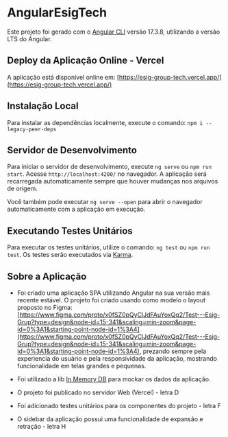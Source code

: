 # AngularEsigTech

Este projeto foi gerado com o [Angular CLI](https://github.com/angular/angular-cli) versão 17.3.8, utilizando a versão LTS do Angular.

## Deploy da Aplicação Online - Vercel

A aplicação está disponível online em: [https://esig-group-tech.vercel.app/](https://esig-group-tech.vercel.app/)

## Instalação Local

Para instalar as dependências localmente, execute o comando: `npm i --legacy-peer-deps`

## Servidor de Desenvolvimento

Para iniciar o servidor de desenvolvimento, execute `ng serve` ou `npm run start`. Acesse `http://localhost:4200/` no navegador. A aplicação será recarregada automaticamente sempre que houver mudanças nos arquivos de origem.

Você também pode executar `ng serve --open` para abrir o navegador automaticamente com a aplicação em execução.

## Executando Testes Unitários

Para executar os testes unitários, utilize o comando: `ng test` ou `npm run test`. Os testes serão executados via [Karma](https://karma-runner.github.io).

## Sobre a Aplicação

- Foi criado uma aplicação SPA utilizando Angular na sua versão mais recente estável. O projeto foi criado usando como modelo o layout proposto no Figma: [https://www.figma.com/proto/x0fSZ0pQyClJdFAuYoxQq2/Test---Esig-Grup?type=design&node-id=15-341&scaling=min-zoom&page-id=0%3A1&starting-point-node-id=1%3A4](https://www.figma.com/proto/x0fSZ0pQyClJdFAuYoxQq2/Test---Esig-Grup?type=design&node-id=15-341&scaling=min-zoom&page-id=0%3A1&starting-point-node-id=1%3A4), prezando sempre pela experiencia do usuário e pela responsividade da aplicação, mostrando funcionalidade em telas grandes e pequenas.

- Foi utilizado a lib [In Memory DB](https://github.com/angular/in-memory-web-api) para mockar os dados da aplicação.

- O projeto foi publicado no servidor Web (Vercel) - letra D

- Foi adicionado testes unitários para os componentes do projeto - letra F

- O sidebar da aplicação possui uma funcionalidade de expansão e retração - letra H

